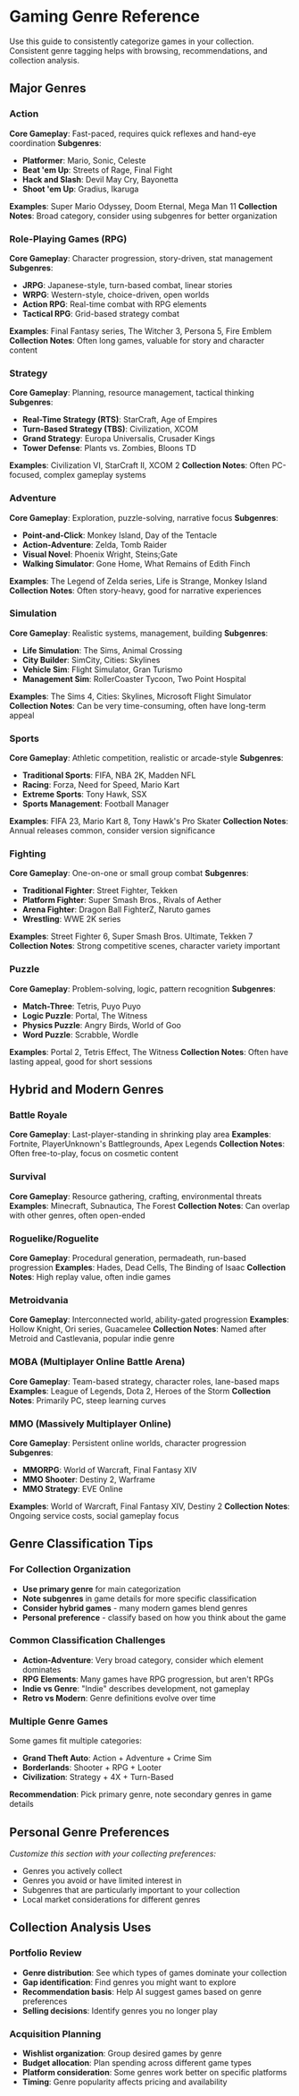 # Gaming Genre Reference

Use this guide to consistently categorize games in your collection. Consistent genre tagging helps with browsing, recommendations, and collection analysis.

## Major Genres

### Action
**Core Gameplay**: Fast-paced, requires quick reflexes and hand-eye coordination
**Subgenres**:
- **Platformer**: Mario, Sonic, Celeste
- **Beat 'em Up**: Streets of Rage, Final Fight
- **Hack and Slash**: Devil May Cry, Bayonetta
- **Shoot 'em Up**: Gradius, Ikaruga

**Examples**: Super Mario Odyssey, Doom Eternal, Mega Man 11
**Collection Notes**: Broad category, consider using subgenres for better organization

### Role-Playing Games (RPG)
**Core Gameplay**: Character progression, story-driven, stat management
**Subgenres**:
- **JRPG**: Japanese-style, turn-based combat, linear stories
- **WRPG**: Western-style, choice-driven, open worlds
- **Action RPG**: Real-time combat with RPG elements
- **Tactical RPG**: Grid-based strategy combat

**Examples**: Final Fantasy series, The Witcher 3, Persona 5, Fire Emblem
**Collection Notes**: Often long games, valuable for story and character content

### Strategy
**Core Gameplay**: Planning, resource management, tactical thinking
**Subgenres**:
- **Real-Time Strategy (RTS)**: StarCraft, Age of Empires
- **Turn-Based Strategy (TBS)**: Civilization, XCOM
- **Grand Strategy**: Europa Universalis, Crusader Kings
- **Tower Defense**: Plants vs. Zombies, Bloons TD

**Examples**: Civilization VI, StarCraft II, XCOM 2
**Collection Notes**: Often PC-focused, complex gameplay systems

### Adventure
**Core Gameplay**: Exploration, puzzle-solving, narrative focus
**Subgenres**:
- **Point-and-Click**: Monkey Island, Day of the Tentacle
- **Action-Adventure**: Zelda, Tomb Raider
- **Visual Novel**: Phoenix Wright, Steins;Gate
- **Walking Simulator**: Gone Home, What Remains of Edith Finch

**Examples**: The Legend of Zelda series, Life is Strange, Monkey Island
**Collection Notes**: Often story-heavy, good for narrative experiences

### Simulation
**Core Gameplay**: Realistic systems, management, building
**Subgenres**:
- **Life Simulation**: The Sims, Animal Crossing
- **City Builder**: SimCity, Cities: Skylines
- **Vehicle Sim**: Flight Simulator, Gran Turismo
- **Management Sim**: RollerCoaster Tycoon, Two Point Hospital

**Examples**: The Sims 4, Cities: Skylines, Microsoft Flight Simulator
**Collection Notes**: Can be very time-consuming, often have long-term appeal

### Sports
**Core Gameplay**: Athletic competition, realistic or arcade-style
**Subgenres**:
- **Traditional Sports**: FIFA, NBA 2K, Madden NFL
- **Racing**: Forza, Need for Speed, Mario Kart
- **Extreme Sports**: Tony Hawk, SSX
- **Sports Management**: Football Manager

**Examples**: FIFA 23, Mario Kart 8, Tony Hawk's Pro Skater
**Collection Notes**: Annual releases common, consider version significance

### Fighting
**Core Gameplay**: One-on-one or small group combat
**Subgenres**:
- **Traditional Fighter**: Street Fighter, Tekken
- **Platform Fighter**: Super Smash Bros., Rivals of Aether
- **Arena Fighter**: Dragon Ball FighterZ, Naruto games
- **Wrestling**: WWE 2K series

**Examples**: Street Fighter 6, Super Smash Bros. Ultimate, Tekken 7
**Collection Notes**: Strong competitive scenes, character variety important

### Puzzle
**Core Gameplay**: Problem-solving, logic, pattern recognition
**Subgenres**:
- **Match-Three**: Tetris, Puyo Puyo
- **Logic Puzzle**: Portal, The Witness
- **Physics Puzzle**: Angry Birds, World of Goo
- **Word Puzzle**: Scrabble, Wordle

**Examples**: Portal 2, Tetris Effect, The Witness
**Collection Notes**: Often have lasting appeal, good for short sessions

## Hybrid and Modern Genres

### Battle Royale
**Core Gameplay**: Last-player-standing in shrinking play area
**Examples**: Fortnite, PlayerUnknown's Battlegrounds, Apex Legends
**Collection Notes**: Often free-to-play, focus on cosmetic content

### Survival
**Core Gameplay**: Resource gathering, crafting, environmental threats
**Examples**: Minecraft, Subnautica, The Forest
**Collection Notes**: Can overlap with other genres, often open-ended

### Roguelike/Roguelite
**Core Gameplay**: Procedural generation, permadeath, run-based progression
**Examples**: Hades, Dead Cells, The Binding of Isaac
**Collection Notes**: High replay value, often indie games

### Metroidvania
**Core Gameplay**: Interconnected world, ability-gated progression
**Examples**: Hollow Knight, Ori series, Guacamelee
**Collection Notes**: Named after Metroid and Castlevania, popular indie genre

### MOBA (Multiplayer Online Battle Arena)
**Core Gameplay**: Team-based strategy, character roles, lane-based maps
**Examples**: League of Legends, Dota 2, Heroes of the Storm
**Collection Notes**: Primarily PC, steep learning curves

### MMO (Massively Multiplayer Online)
**Core Gameplay**: Persistent online worlds, character progression
**Subgenres**:
- **MMORPG**: World of Warcraft, Final Fantasy XIV
- **MMO Shooter**: Destiny 2, Warframe
- **MMO Strategy**: EVE Online

**Examples**: World of Warcraft, Final Fantasy XIV, Destiny 2
**Collection Notes**: Ongoing service costs, social gameplay focus

## Genre Classification Tips

### For Collection Organization
- **Use primary genre** for main categorization
- **Note subgenres** in game details for more specific classification
- **Consider hybrid games** - many modern games blend genres
- **Personal preference** - classify based on how you think about the game

### Common Classification Challenges
- **Action-Adventure**: Very broad category, consider which element dominates
- **RPG Elements**: Many games have RPG progression, but aren't RPGs
- **Indie vs Genre**: "Indie" describes development, not gameplay
- **Retro vs Modern**: Genre definitions evolve over time

### Multiple Genre Games
Some games fit multiple categories:
- **Grand Theft Auto**: Action + Adventure + Crime Sim
- **Borderlands**: Shooter + RPG + Looter
- **Civilization**: Strategy + 4X + Turn-Based

**Recommendation**: Pick primary genre, note secondary genres in game details

## Personal Genre Preferences

*Customize this section with your collecting preferences:*
- Genres you actively collect
- Genres you avoid or have limited interest in
- Subgenres that are particularly important to your collection
- Local market considerations for different genres

## Collection Analysis Uses

### Portfolio Review
- **Genre distribution**: See which types of games dominate your collection
- **Gap identification**: Find genres you might want to explore
- **Recommendation basis**: Help AI suggest games based on genre preferences
- **Selling decisions**: Identify genres you no longer play

### Acquisition Planning
- **Wishlist organization**: Group desired games by genre
- **Budget allocation**: Plan spending across different game types
- **Platform consideration**: Some genres work better on specific platforms
- **Timing**: Genre popularity affects pricing and availability